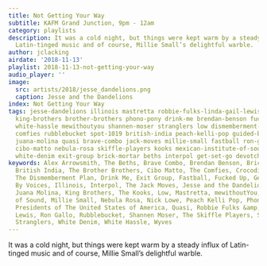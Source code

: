 ```yaml
---
title: Not Getting Your Way
subtitle: KAFM Grand Junction, 9pm - 12am
category: playlists
description: It was a cold night, but things were kept warm by a steady influx of
  Latin-tinged music and of course, Millie Small’s delightful warble.
author: jclacking
airdate: '2018-11-13'
playlist: 2018-11-13-not-getting-your-way
audio_player: ''
image:
  src: artists/2018/jesse_dandelions.png
  caption: Jesse and the Dandelions
index: Not Getting Your Way
tags: jesse-dandelions illinois mastretta robbie-fulks-linda-gail-lewis nick-lowe
  king-brothers brother-brothers phono-pony drink-me brendan-benson fucked-up crocodiles
  white-hassle mewithoutyou shannen-moser stranglers low dismemberment-plan wyves
  comfies rubblebucket spot-1019 british-india peach-kelli-pop guided-by-voices alex-arrowsmith
  juana-molina quasi brave-combo jack-moves millie-small fastball ron-gallo presidents-of-united-states-of-america
  cibo-matto nebula-rosa skiffle-players kooks mexican-institute-of-sound jon-spencer
  white-denim exit-group brick-mortar beths interpol get-set-go devotchka
keywords: Alex Arrowsmith, The Beths, Brave Combo, Brendan Benson, Brick + Mortar,
  British India, The Brother Brothers, Cibo Matto, The Comfies, Crocodiles, DeVotchKa,
  The Dismemberment Plan, Drink Me, Exit Group, Fastball, Fucked Up, Get Set Go, Guided
  By Voices, Illinois, Interpol, The Jack Moves, Jesse and the Dandelions, Jon Spencer,
  Juana Molina, King Brothers, The Kooks, Low, Mastretta, mewithoutYou, Mexican Institute
  of Sound, Millie Small, Nebula Rosa, Nick Lowe, Peach Kelli Pop, Phono Pony, The
  Presidents of The United States of America, Quasi, Robbie Fulks &amp; Linda Gail
  Lewis, Ron Gallo, Rubblebucket, Shannen Moser, The Skiffle Players, Spot 1019, The
  Stranglers, White Denim, White Hassle, Wyves
---
```

It was a cold night, but things were kept warm by a steady influx of Latin-tinged music and of course, Millie Small’s delightful warble.
